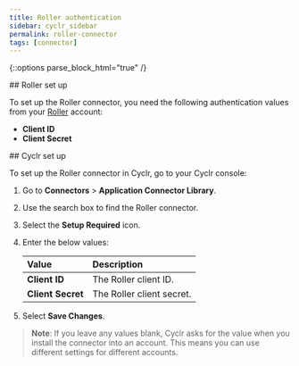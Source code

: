 ```yaml
---
title: Roller authentication
sidebar: cyclr_sidebar
permalink: roller-connector
tags: [connector]
---
```

{::options parse_block_html="true" /}
<section class="card">
## Roller set up

To set up the Roller connector, you need the following authentication values from your [Roller](https://docs.roller.app/docs/rest-api/ZG9jOjcxNDEwNDI-api-access) account:

*  **Client ID**
*  **Client Secret**


</section>
<section class="card">
## Cyclr set up

To set up the Roller connector in Cyclr, go to your Cyclr console:

1. Go to **Connectors** > **Application Connector Library**.

2. Use the search box to find the Roller connector.

3. Select the **Setup Required** icon.

4. Enter the below values:

   | Value              | Description                                 |
   | :----------------- | :------------------------------------------ |
   | **Client ID**      | The Roller client ID.                       |
   | **Client Secret**  | The Roller client secret.                   |

5. Select **Save Changes**.

> **Note**: If you leave any values blank, Cyclr asks for the value when you install the connector into an account. This means you can use different settings for different accounts.

</section>